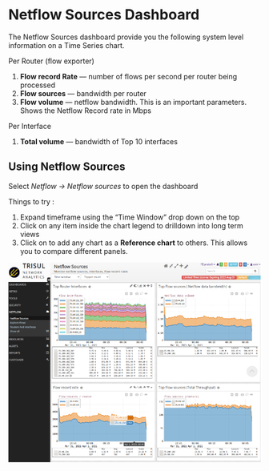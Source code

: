 # Netflow Sources Dashboard

The Netflow Sources dashboard provide you the following system level
information on a Time Series chart.

Per Router (flow exporter)

1.  **Flow record Rate** — number of flows per second per router being
    processed
2.  **Flow sources** — bandwidth per router
3.  **Flow volume** — netflow bandwidth. This is an important
    parameters. Shows the Netflow Record rate in Mbps

Per Interface

1.  **Total volume** — bandwidth of Top 10 interfaces

## Using Netflow Sources

<div class="success hand-o-right autohint">

Select *Netflow -\> Netflow sources* to open the dashboard

</div>

Things to try :

1.  Expand timeframe using the “Time Window” drop down on the top
2.  Click on any item inside the chart legend to drilldown into long
    term views
3.  Click on <i class='fa fa-line-chart'></i> to add any chart as a
    **Reference chart** to others. This allows you to compare different
    panels.

<div class='panel panel-info panel-body text-center'>

![](images/netflow_sources.png)

</div>
